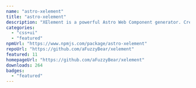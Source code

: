 ```yaml
---
name: "astro-xelement"
title: "astro-xelement"
description: "XElement is a powerful Astro Web Component generator. Create your own Astro compliant Web Components using only HTML Elements with additional Client-Side JS/TS interactivity sprinkled into the Element."
categories:
  - "css+ui"
  - "featured"
npmUrl: "https://www.npmjs.com/package/astro-xelement"
repoUrl: "https://github.com/aFuzzyBear/xelement"
featured: 11
homepageUrl: "https://github.com/aFuzzyBear/xelement"
downloads: 264
badges:
  - "featured"
---
```

